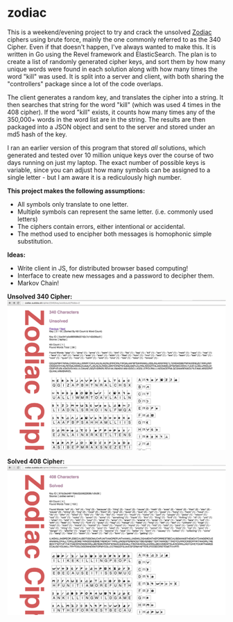 # zodiac
This is a weekend/evening project to try and crack the unsolved [Zodiac](https://en.wikipedia.org/wiki/Zodiac_Killer) ciphers using brute force, mainly the one commonly referred to as the 340 Cipher. Even if that doesn't happen, I've always wanted to make this. It is written in Go using the Revel framework and ElasticSearch. The plan is to create a list of randomly generated cipher keys, and sort them by how many unique words were found in each solution along with how many times the word "kill" was used. It is split into a server and client, with both sharing the "controllers" package since a lot of the code overlaps. 

The client generates a random key, and translates the cipher into a string. It then searches that string for the word "kill" (which was used 4 times in the 408 cipher). If the word "kill" exists, it counts how many times any of the 350,000+ words in the word list are in the string. The results are then packaged into a JSON object and sent to the server and stored under an md5 hash of the key. 

I ran an earlier version of this program that stored *all* solutions, which generated and tested over 10 million unique keys over the course of two days running on just my laptop. The exact number of possible keys is variable, since you can adjust how many symbols can be assigned to a single letter - but I am aware it is a rediculously high number. 

**This project makes the following assumptions:**
* All symbols only translate to one letter. 
* Multiple symbols can represent the same letter. (i.e. commonly used letters)
* The ciphers contain errors, either intentional or accidental. 
* The method used to encipher both messages is homophonic simple substitution.

**Ideas:**
* Write client in JS, for distributed browser based computing!
* Interface to create new messages and a password to decipher them.
* Markov Chain!

**Unsolved 340 Cipher:**
![340-screenshot](340-screenshot.png)

**Solved 408 Cipher:**
![408-screenshot](408-screenshot.png)
